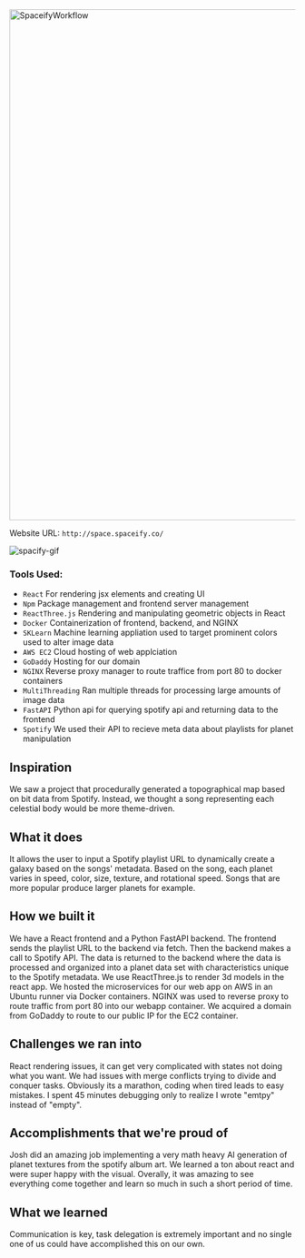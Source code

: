 
<img width="900" alt="SpaceifyWorkflow" src="https://github.com/uabhacks-at-auhacks24/frontend-in-space/assets/107063397/50a332db-bd1b-470b-a393-54eab785d7bc">

Website URL: ```http://space.spaceify.co/```

![spacify-gif](https://github.com/mfkimbell/dummmmmy/assets/107063397/86b924ac-0f93-43d8-ab9e-08e822567781)

### **Tools Used:**
* `React` For rendering jsx elements and creating UI
* `Npm` Package management and frontend server management
* `ReactThree.js` Rendering and manipulating geometric objects in React
* `Docker` Containerization of frontend, backend, and NGINX
* `SKLearn` Machine learning appliation used to target prominent colors used to alter image data
* `AWS EC2` Cloud hosting of web applciation
* `GoDaddy` Hosting for our domain
* `NGINX` Reverse proxy manager to route traffice from port 80 to docker containers
* `MultiThreading` Ran multiple threads for processing large amounts of image data
* `FastAPI` Python api for querying spotify api and returning data to the frontend
* `Spotify` We used their API to recieve meta data about playlists for planet manipulation

## Inspiration
We saw a project that procedurally generated a topographical map based on bit data from Spotify. Instead, we thought a song representing each celestial body would be more theme-driven. 
## What it does
It allows the user to input a Spotify playlist URL to dynamically create a galaxy based on the songs' metadata. Based on the song, each planet varies in speed, color, size, texture, and rotational speed. Songs that are more popular produce larger planets for example.
## How we built it
We have a React frontend and a Python FastAPI backend. The frontend sends the playlist URL to the backend via fetch. Then the backend makes a call to Spotify API. The data is returned to the backend where the data is processed and organized into a planet data set with characteristics unique to the Spotify metadata. We use ReactThree.js to render 3d models in the react app. We hosted the microservices for our web app on AWS in an Ubuntu runner via Docker containers. NGINX was used to reverse proxy to route traffic from port 80 into our webapp container. We acquired a domain from GoDaddy to route to our public IP for the EC2 container. 
## Challenges we ran into
React rendering issues, it can get very complicated with states not doing what you want. We had issues with merge conflicts trying to divide and conquer tasks. Obviously its a marathon, coding when tired leads to easy mistakes. I spent 45 minutes debugging only to realize I wrote "emtpy" instead of "empty". 
## Accomplishments that we're proud of
Josh did an amazing job implementing a very math heavy AI generation of planet textures from the spotify album art. We learned a ton about react and were super happy with the visual. Overally, it was amazing to see everything come together and learn so much in such a short period of time. 
## What we learned
Communication is key, task delegation is extremely important and no single one of us could have accomplished this on our own. 
